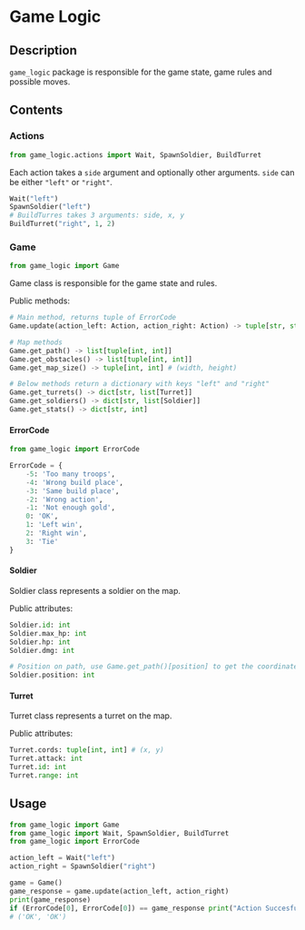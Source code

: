 # Game Logic

## Description

`game_logic` package is responsible for the game state, game rules and possible moves.

## Contents

### Actions

```python
from game_logic.actions import Wait, SpawnSoldier, BuildTurret
```

Each action takes a `side` argument and optionally other arguments.
`side` can be either `"left"` or `"right"`.

```python
Wait("left")
SpawnSoldier("left")
# BuildTurres takes 3 arguments: side, x, y
BuildTurret("right", 1, 2)
```

### Game

```python
from game_logic import Game
```

Game class is responsible for the game state and rules.

Public methods:

```python
# Main method, returns tuple of ErrorCode
Game.update(action_left: Action, action_right: Action) -> tuple[str, str]

# Map methods
Game.get_path() -> list[tuple[int, int]]
Game.get_obstacles() -> list[tuple[int, int]]
Game.get_map_size() -> tuple[int, int] # (width, height)

# Below methods return a dictionary with keys "left" and "right"
Game.get_turrets() -> dict[str, list[Turret]]
Game.get_soldiers() -> dict[str, list[Soldier]]
Game.get_stats() -> dict[str, int]
```

#### ErrorCode

```python
from game_logic import ErrorCode

ErrorCode = {
    -5: 'Too many troops',
    -4: 'Wrong build place',
    -3: 'Same build place',
    -2: 'Wrong action',
    -1: 'Not enough gold',
    0: 'OK',
    1: 'Left win',
    2: 'Right win',
    3: 'Tie'
}
```

#### Soldier

Soldier class represents a soldier on the map.

Public attributes:

```python
Soldier.id: int
Soldier.max_hp: int
Soldier.hp: int
Soldier.dmg: int

# Position on path, use Game.get_path()[position] to get the coordinates
Soldier.position: int
```

#### Turret

Turret class represents a turret on the map.

Public attributes:

```python
Turret.cords: tuple[int, int] # (x, y)
Turret.attack: int
Turret.id: int
Turret.range: int
```

## Usage

```python
from game_logic import Game
from game_logic import Wait, SpawnSoldier, BuildTurret
from game_logic import ErrorCode

action_left = Wait("left")
action_right = SpawnSoldier("right")

game = Game()
game_response = game.update(action_left, action_right)
print(game_response)
if (ErrorCode[0], ErrorCode[0]) == game_response print("Action Succesful")
# ('OK', 'OK')
```
